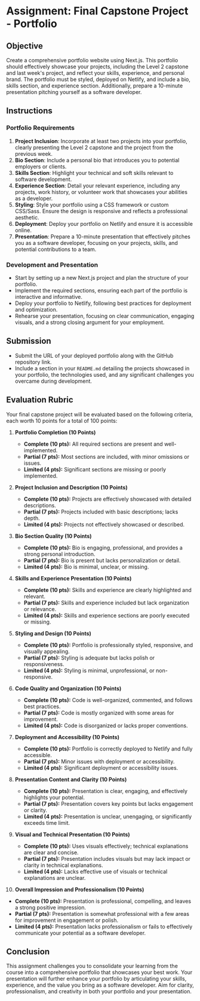 # Assignment: Final Capstone Project - Portfolio

## Objective

Create a comprehensive portfolio website using Next.js. This portfolio should effectively showcase your projects, including the Level 2 capstone and last week's project, and reflect your skills, experience, and personal brand. The portfolio must be styled, deployed on Netlify, and include a bio, skills section, and experience section. Additionally, prepare a 10-minute presentation pitching yourself as a software developer.

## Instructions

### Portfolio Requirements

1. **Project Inclusion**: Incorporate at least two projects into your portfolio, clearly presenting the Level 2 capstone and the project from the previous week.
2. **Bio Section**: Include a personal bio that introduces you to potential employers or clients.
3. **Skills Section**: Highlight your technical and soft skills relevant to software development.
4. **Experience Section**: Detail your relevant experience, including any projects, work history, or volunteer work that showcases your abilities as a developer.
5. **Styling**: Style your portfolio using a CSS framework or custom CSS/Sass. Ensure the design is responsive and reflects a professional aesthetic.
6. **Deployment**: Deploy your portfolio on Netlify and ensure it is accessible online.
7. **Presentation**: Prepare a 10-minute presentation that effectively pitches you as a software developer, focusing on your projects, skills, and potential contributions to a team.

### Development and Presentation

- Start by setting up a new Next.js project and plan the structure of your portfolio.
- Implement the required sections, ensuring each part of the portfolio is interactive and informative.
- Deploy your portfolio to Netlify, following best practices for deployment and optimization.
- Rehearse your presentation, focusing on clear communication, engaging visuals, and a strong closing argument for your employment.

## Submission

- Submit the URL of your deployed portfolio along with the GitHub repository link.
- Include a section in your `README.md` detailing the projects showcased in your portfolio, the technologies used, and any significant challenges you overcame during development.

## Evaluation Rubric

Your final capstone project will be evaluated based on the following criteria, each worth 10 points for a total of 100 points:

1. **Portfolio Completion (10 Points)**

   - **Complete (10 pts):** All required sections are present and well-implemented.
   - **Partial (7 pts):** Most sections are included, with minor omissions or issues.
   - **Limited (4 pts):** Significant sections are missing or poorly implemented.

2. **Project Inclusion and Description (10 Points)**

   - **Complete (10 pts):** Projects are effectively showcased with detailed descriptions.
   - **Partial (7 pts):** Projects included with basic descriptions; lacks depth.
   - **Limited (4 pts):** Projects not effectively showcased or described.

3. **Bio Section Quality (10 Points)**

   - **Complete (10 pts):** Bio is engaging, professional, and provides a strong personal introduction.
   - **Partial (7 pts):** Bio is present but lacks personalization or detail.
   - **Limited (4 pts):** Bio is minimal, unclear, or missing.

4. **Skills and Experience Presentation (10 Points)**

   - **Complete (10 pts):** Skills and experience are clearly highlighted and relevant.
   - **Partial (7 pts):** Skills and experience included but lack organization or relevance.
   - **Limited (4 pts):** Skills and experience sections are poorly executed or missing.

5. **Styling and Design (10 Points)**

   - **Complete (10 pts):** Portfolio is professionally styled, responsive, and visually appealing.
   - **Partial (7 pts):** Styling is adequate but lacks polish or responsiveness.
   - **Limited (4 pts):** Styling is minimal, unprofessional, or non-responsive.

6. **Code Quality and Organization (10 Points)**

   - **Complete (10 pts):** Code is well-organized, commented, and follows best practices.
   - **Partial (7 pts):** Code is mostly organized with some areas for improvement.
   - **Limited (4 pts):** Code is disorganized or lacks proper conventions.

7. **Deployment and Accessibility (10 Points)**

   - **Complete (10 pts):** Portfolio is correctly deployed to Netlify and fully accessible.
   - **Partial (7 pts):** Minor issues with deployment or accessibility.
   - **Limited (4 pts):** Significant deployment or accessibility issues.

8. **Presentation Content and Clarity (10 Points)**

   - **Complete (10 pts):** Presentation is clear, engaging, and effectively highlights your potential.
   - **Partial (7 pts):** Presentation covers key points but lacks engagement or clarity.
   - **Limited (4 pts):** Presentation is unclear, unengaging, or significantly exceeds time limit.

9. **Visual and Technical Presentation (10 Points)**

   - **Complete (10 pts):** Uses visuals effectively; technical explanations are clear and concise.
   - **Partial (7 pts):** Presentation includes visuals but may lack impact or clarity in technical explanations.
   - **Limited (4 pts):** Lacks effective use of visuals or technical explanations are unclear.

10. **Overall Impression and Professionalism (10 Points)**

- **Complete (10 pts):** Presentation is professional, compelling, and leaves a strong positive impression.
- **Partial (7 pts):** Presentation is somewhat professional with a few areas for improvement in engagement or polish.
- **Limited (4 pts):** Presentation lacks professionalism or fails to effectively communicate your potential as a software developer.

## Conclusion

This assignment challenges you to consolidate your learning from the course into a comprehensive portfolio that showcases your best work. Your presentation will further enhance your portfolio by articulating your skills, experience, and the value you bring as a software developer. Aim for clarity, professionalism, and creativity in both your portfolio and your presentation.
